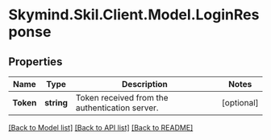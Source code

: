 
# Skymind.Skil.Client.Model.LoginResponse

## Properties

Name | Type | Description | Notes
------------ | ------------- | ------------- | -------------
**Token** | **string** | Token received from the authentication server. | [optional] 

[[Back to Model list]](../README.md#documentation-for-models)
[[Back to API list]](../README.md#documentation-for-api-endpoints)
[[Back to README]](../README.md)

